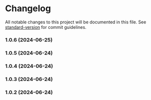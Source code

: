 # Changelog

All notable changes to this project will be documented in this file. See [standard-version](https://github.com/conventional-changelog/standard-version) for commit guidelines.

### 1.0.6 (2024-06-25)

### 1.0.5 (2024-06-24)

### 1.0.4 (2024-06-24)

### 1.0.3 (2024-06-24)

### 1.0.2 (2024-06-24)
